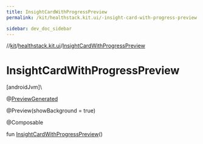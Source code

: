 ```yaml
---
title: InsightCardWithProgressPreview
permalink: /kit/healthstack.kit.ui/-insight-card-with-progress-preview.html

sidebar: dev_doc_sidebar
---
```

//[kit](../../index.html)/[healthstack.kit.ui](index.html)/[InsightCardWithProgressPreview](-insight-card-with-progress-preview.html)



# InsightCardWithProgressPreview



[androidJvm]\




@[PreviewGenerated](../healthstack.kit.annotation/-preview-generated/index.html)



@Preview(showBackground = true)



@Composable



fun [InsightCardWithProgressPreview](-insight-card-with-progress-preview.html)()




